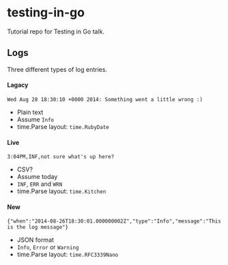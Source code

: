 # testing-in-go

Tutorial repo for Testing in Go talk.

## Logs

Three different types of log entries.

#### Lagacy

```
Wed Aug 28 18:30:10 +0000 2014: Something went a little wrong :)
```

  * Plain text
  * Assume `Info`
  * time.Parse layout: `time.RubyDate`

#### Live

```
3:04PM,INF,not sure what's up here?
```

  * CSV?
  * Assume today
  * `INF`, `ERR` and `WRN`
  * time.Parse layout: `time.Kitchen`

#### New

```
{"when":"2014-08-26T18:30:01.000000002Z","type":"Info","message":"This is the log message"}
```

  * JSON format
  * `Info`, `Error` or `Warning`
  * time.Parse layout: `time.RFC3339Nano`
